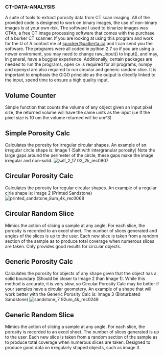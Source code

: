 ### CT-DATA-ANALYSIS
A suite of tools to extract porosity data from CT scan imaging. All of the provided code is designed to work on binary images, the use of non-binary images is at your own risk. The software I used to binarize images was CTAn, a free CT image processing software that comes with the purchase of a burker CT scanner. If you are looking at using this program and work for the U of A contact me at spacker@ualberta.ca and I can send you the software. The programs were all coded in python 2.7 so if you are using a newer enviroment, you may need to change raw_input() to input(), and may, in general, have a buggier experience. Additionally, certain packages are needed to run the programs, open cv is required for all programs, numpy and openyxl are also required to run circular and generic random slice. It is important to emphasis the GIGO principle as the output is directly linked to the input, spend time to ensure a high quality input.

## Volume Counter
Simple function that counts the volume of any object given an input pixel size, the returned volume will have the same units as the input (i.e If the pixel size is 10 um the volume returned will be um^3)

## Simple Porosity Calc
Calculates the porosity for irregular circular shapes. An example of an irregular circle shape is: Image 1 (Salt with intergranular porosity) Note the large gaps around the perimeter of the circle, these gaps make the image irregular and non-solid.
![salt_2_17 03_2k_rec0807](https://user-images.githubusercontent.com/35316529/45987469-d9ce3a80-c02e-11e8-9a0f-b95601038fda.jpg)

## Circular Porosity Calc
Calculates the porosity for regular circular shapes. An example of a regular cirle shape is: Image 2 (Printed Sandstone)
![printed_sandstone_8um_4k_rec0068](https://user-images.githubusercontent.com/35316529/45987387-5e6c8900-c02e-11e8-8916-12869e402015.jpg)

## Circular Random Slice 
Mimics the action of slicing a sample at any angle. For each slice, the porosity is recorded to an excel sheet. The number of slices generated and angles of the slices is up to the user. Each new slice is taken from a random section of the sample as to produce total coverage when numerous slices are taken. Only provides good results for circular objects.

## Generic Porosity Calc
Calculates the porosity for objects of any shape given that the object has a solid boundary (Should be closer to Image 2 than Image 1).
While this method is accurate, it is very slow, so Circular Porosity Calc may be better if your samples have a circular geometery.
An example of a shape that will work better with the Generic Porosity Calc is: Image 3 (Bioturbated Sandstone)
![sandstone_7 92um_4k_rec0249](https://user-images.githubusercontent.com/35316529/46028027-b21db780-c0ac-11e8-9915-0a7743a1c0c4.jpg)


## Generic Random Slice
Mimics the action of slicing a sample at any angle. For each slice, the porosity is recorded to an excel sheet. The number of slices generated is up to the user. Each new slice is taken from a random section of the sample as to produce total coverage when numerous slices are taken. Designed to produce good data on irregularly shaped objects, such as image 3.

